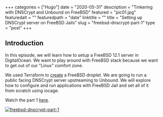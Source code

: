 +++
categories = ["Hugo"]
date = "2020-05-31"
description = "Tinkering with DNSCrypt and Unbound on FreeBSD"
featured = "pic01.jpg"
featuredalt = ""
featuredpath = "date"
linktitle = ""
title = "Setting up DNSCrypt server on FreeBSD Jails"
slug = "freebsd-dnscrypt-part-1"
type = "post"
+++

## Introduction

In this episode, we will learn how to setup a FreeBSD 12.1 server in DigitalOcean. We want to play around with FreeBSD stack because we want to get out of our "Linux" comfort zone.

We used Terraform to [create](https://github.com/hackstream/freebsd-droplet) a FreeBSD droplet. We are going to run a public facing DNSCrypt server upstreaming to Unbound. We will explore how to configure and run applications with FreeBSD Jail and set all of it from scratch using iocage.

Watch the part 1 [here](https://www.youtube.com/watch?v=goO4ejmGGuM0).

[![freebsd-dnscrypt-part-1](https://img.youtube.com/vi/goO4ejmGGuM/0.jpg)](https://www.youtube.com/watch?v=goO4ejmGGuM) 